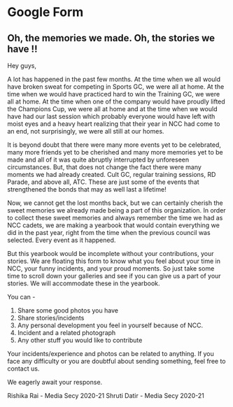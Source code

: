 # Google Form

## Oh, the memories we made. Oh, the stories we have !!

Hey guys,

A lot has happened in the past few months. At the time when we all would have broken sweat for competing in Sports GC, we were all at home. At the time when we would have practiced hard to win the Training GC, we were all at home. At the time when one of the company would have proudly lifted the Champions Cup, we were all at home and at the time when we would have had our last session which probably everyone would have left with moist eyes and a heavy heart realizing that their year in NCC had come to an end, not surprisingly, we were all still at our homes. 

It is beyond doubt that there were many more events yet to be celebrated, many more friends yet to be cherished and many more memories yet to be made and all of it was quite abruptly interrupted by unforeseen circumstances. But, that does not change the fact there were many moments we had already created. Cult GC, regular training sessions, RD Parade, and above all, ATC. These are just some of the events that strengthened the bonds that may as well last a lifetime!

Now, we cannot get the lost months back, but we can certainly cherish the sweet memories we already made being a part of this organization. In order to collect these sweet memories and always remember the time we had as NCC cadets, we are making a yearbook that would contain everything we did in the past year, right from the time when the previous council was selected. Every event as it happened.

But this yearbook would be incomplete without your contributions, your stories. We are floating this form to know what you feel about your time in NCC,  your funny incidents, and your proud moments. So just take some time to scroll down your galleries and see if you can give us a part of your stories. We will accommodate these in the yearbook.

You can - 

1.  Share some good photos you have 
2.  Share stories/incidents
3.  Any personal development you feel in yourself because of NCC.
4.  Incident and a related photograph
5.  Any other stuff you would like to contribute

Your incidents/experience and photos can be related to anything. 
If you face any difficulty or you are doubtful about sending something, feel free to contact us.

We eagerly await your response.

Rishika Rai - Media Secy 2020-21
Shruti Datir -  Media Secy 2020-21
